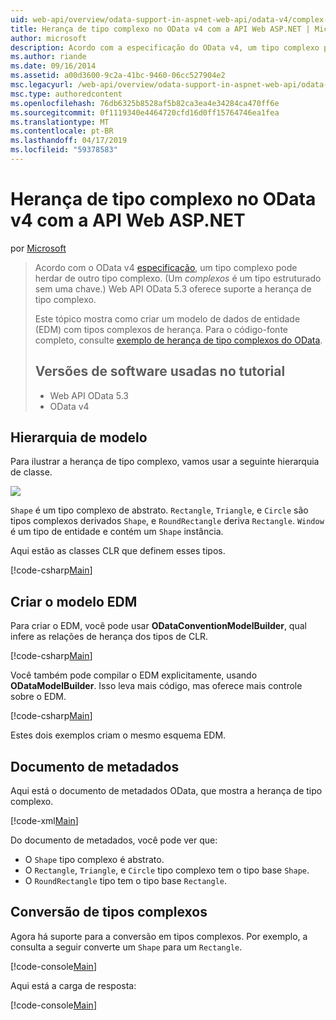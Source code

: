 ```yaml
---
uid: web-api/overview/odata-support-in-aspnet-web-api/odata-v4/complex-type-inheritance-in-odata-v4
title: Herança de tipo complexo no OData v4 com a API Web ASP.NET | Microsoft Docs
author: microsoft
description: Acordo com a especificação do OData v4, um tipo complexo pode herdar de outro tipo complexo. (Um tipo complexo é um tipo estruturado sem uma chave.) API da Web...
ms.author: riande
ms.date: 09/16/2014
ms.assetid: a00d3600-9c2a-41bc-9460-06cc527904e2
msc.legacyurl: /web-api/overview/odata-support-in-aspnet-web-api/odata-v4/complex-type-inheritance-in-odata-v4
msc.type: authoredcontent
ms.openlocfilehash: 76db6325b8528af5b82ca3ea4e34284ca470ff6e
ms.sourcegitcommit: 0f1119340e4464720cfd16d0ff15764746ea1fea
ms.translationtype: MT
ms.contentlocale: pt-BR
ms.lasthandoff: 04/17/2019
ms.locfileid: "59378583"
---
```

# <a name="complex-type-inheritance-in-odata-v4-with-aspnet-web-api"></a>Herança de tipo complexo no OData v4 com a API Web ASP.NET

por [Microsoft](https://github.com/microsoft)

> Acordo com o OData v4 [especificação](http://www.odata.org/documentation/odata-version-4-0/), um tipo complexo pode herdar de outro tipo complexo. (Um *complexos* é um tipo estruturado sem uma chave.) Web API OData 5.3 oferece suporte a herança de tipo complexo.
> 
> Este tópico mostra como criar um modelo de dados de entidade (EDM) com tipos complexos de herança. Para o código-fonte completo, consulte [exemplo de herança de tipo complexos do OData](http://aspnet.codeplex.com/sourcecontrol/latest#Samples/WebApi/OData/v4/ODataComplexTypeInheritanceSample/ReadMe.txt).
> 
> ## <a name="software-versions-used-in-the-tutorial"></a>Versões de software usadas no tutorial
> 
> 
> - Web API OData 5.3
> - OData v4


## <a name="model-hierarchy"></a>Hierarquia de modelo

Para ilustrar a herança de tipo complexo, vamos usar a seguinte hierarquia de classe.

![](complex-type-inheritance-in-odata-v4/_static/image1.png)

`Shape` é um tipo complexo de abstrato. `Rectangle`, `Triangle`, e `Circle` são tipos complexos derivados `Shape`, e `RoundRectangle` deriva `Rectangle`. `Window` é um tipo de entidade e contém um `Shape` instância.

Aqui estão as classes CLR que definem esses tipos.

[!code-csharp[Main](complex-type-inheritance-in-odata-v4/samples/sample1.cs)]

## <a name="build-the-edm-model"></a>Criar o modelo EDM

Para criar o EDM, você pode usar **ODataConventionModelBuilder**, qual infere as relações de herança dos tipos de CLR.

[!code-csharp[Main](complex-type-inheritance-in-odata-v4/samples/sample2.cs)]

Você também pode compilar o EDM explicitamente, usando **ODataModelBuilder**. Isso leva mais código, mas oferece mais controle sobre o EDM.

[!code-csharp[Main](complex-type-inheritance-in-odata-v4/samples/sample3.cs)]

Estes dois exemplos criam o mesmo esquema EDM.

## <a name="metadata-document"></a>Documento de metadados

Aqui está o documento de metadados OData, que mostra a herança de tipo complexo.

[!code-xml[Main](complex-type-inheritance-in-odata-v4/samples/sample4.xml?highlight=13,17,25,30)]

Do documento de metadados, você pode ver que:

- O `Shape` tipo complexo é abstrato.
- O `Rectangle`, `Triangle`, e `Circle` tipo complexo tem o tipo base `Shape`.
- O `RoundRectangle` tipo tem o tipo base `Rectangle`.

## <a name="casting-complex-types"></a>Conversão de tipos complexos

Agora há suporte para a conversão em tipos complexos. Por exemplo, a consulta a seguir converte um `Shape` para um `Rectangle`.

[!code-console[Main](complex-type-inheritance-in-odata-v4/samples/sample5.cmd)]

Aqui está a carga de resposta:

[!code-console[Main](complex-type-inheritance-in-odata-v4/samples/sample6.cmd)]
